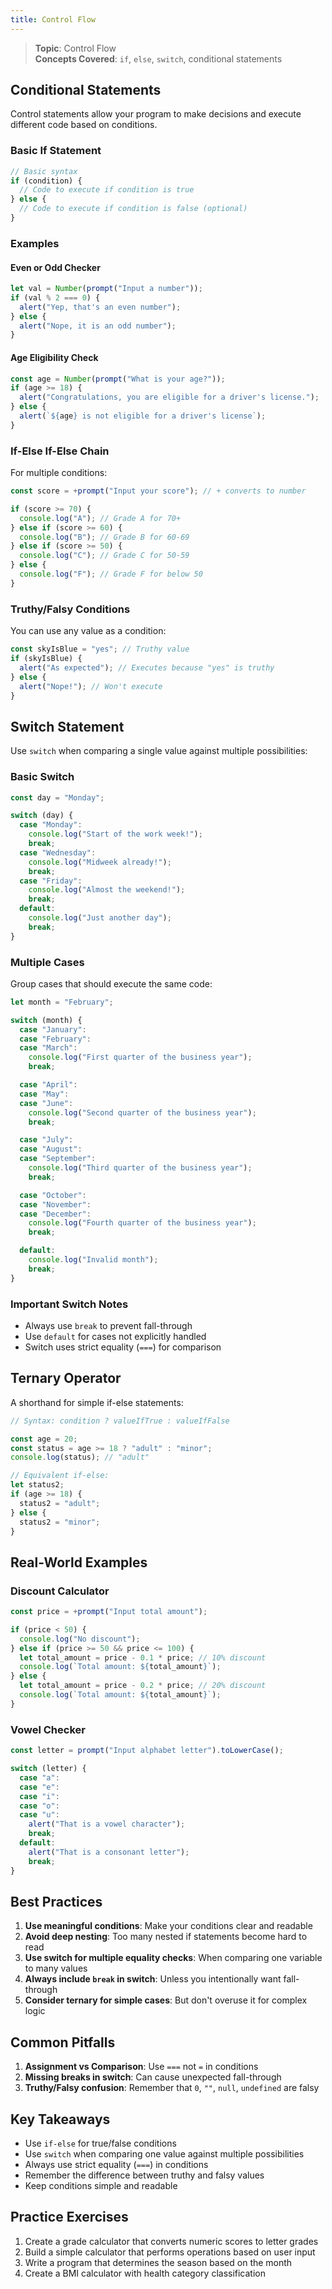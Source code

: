 ```yaml
---
title: Control Flow
---
```


> **Topic**: Control Flow  
> **Concepts Covered**: `if`, `else`, `switch`, conditional statements

## Conditional Statements

Control statements allow your program to make decisions and execute different code based on conditions.

### Basic If Statement

```javascript
// Basic syntax
if (condition) {
  // Code to execute if condition is true
} else {
  // Code to execute if condition is false (optional)
}
```

### Examples

#### Even or Odd Checker

```javascript
let val = Number(prompt("Input a number"));
if (val % 2 === 0) {
  alert("Yep, that's an even number");
} else {
  alert("Nope, it is an odd number");
}
```

#### Age Eligibility Check

```javascript
const age = Number(prompt("What is your age?"));
if (age >= 18) {
  alert("Congratulations, you are eligible for a driver's license.");
} else {
  alert(`${age} is not eligible for a driver's license`);
}
```

### If-Else If-Else Chain

For multiple conditions:

```javascript
const score = +prompt("Input your score"); // + converts to number

if (score >= 70) {
  console.log("A"); // Grade A for 70+
} else if (score >= 60) {
  console.log("B"); // Grade B for 60-69
} else if (score >= 50) {
  console.log("C"); // Grade C for 50-59
} else {
  console.log("F"); // Grade F for below 50
}
```

### Truthy/Falsy Conditions

You can use any value as a condition:

```javascript
const skyIsBlue = "yes"; // Truthy value
if (skyIsBlue) {
  alert("As expected"); // Executes because "yes" is truthy
} else {
  alert("Nope!"); // Won't execute
}
```

## Switch Statement

Use `switch` when comparing a single value against multiple possibilities:

### Basic Switch

```javascript
const day = "Monday";

switch (day) {
  case "Monday":
    console.log("Start of the work week!");
    break;
  case "Wednesday":
    console.log("Midweek already!");
    break;
  case "Friday":
    console.log("Almost the weekend!");
    break;
  default:
    console.log("Just another day");
    break;
}
```

### Multiple Cases

Group cases that should execute the same code:

```javascript
let month = "February";

switch (month) {
  case "January":
  case "February":
  case "March":
    console.log("First quarter of the business year");
    break;

  case "April":
  case "May":
  case "June":
    console.log("Second quarter of the business year");
    break;

  case "July":
  case "August":
  case "September":
    console.log("Third quarter of the business year");
    break;

  case "October":
  case "November":
  case "December":
    console.log("Fourth quarter of the business year");
    break;

  default:
    console.log("Invalid month");
    break;
}
```

### Important Switch Notes

- Always use `break` to prevent fall-through
- Use `default` for cases not explicitly handled
- Switch uses strict equality (`===`) for comparison

## Ternary Operator

A shorthand for simple if-else statements:

```javascript
// Syntax: condition ? valueIfTrue : valueIfFalse

const age = 20;
const status = age >= 18 ? "adult" : "minor";
console.log(status); // "adult"

// Equivalent if-else:
let status2;
if (age >= 18) {
  status2 = "adult";
} else {
  status2 = "minor";
}
```

## Real-World Examples

### Discount Calculator

```javascript
const price = +prompt("Input total amount");

if (price < 50) {
  console.log("No discount");
} else if (price >= 50 && price <= 100) {
  let total_amount = price - 0.1 * price; // 10% discount
  console.log(`Total amount: ${total_amount}`);
} else {
  let total_amount = price - 0.2 * price; // 20% discount
  console.log(`Total amount: ${total_amount}`);
}
```

### Vowel Checker

```javascript
const letter = prompt("Input alphabet letter").toLowerCase();

switch (letter) {
  case "a":
  case "e":
  case "i":
  case "o":
  case "u":
    alert("That is a vowel character");
    break;
  default:
    alert("That is a consonant letter");
    break;
}
```

## Best Practices

1. **Use meaningful conditions**: Make your conditions clear and readable
2. **Avoid deep nesting**: Too many nested if statements become hard to read
3. **Use switch for multiple equality checks**: When comparing one variable to many values
4. **Always include `break` in switch**: Unless you intentionally want fall-through
5. **Consider ternary for simple cases**: But don't overuse it for complex logic

## Common Pitfalls

1. **Assignment vs Comparison**: Use `===` not `=` in conditions
2. **Missing breaks in switch**: Can cause unexpected fall-through
3. **Truthy/Falsy confusion**: Remember that `0`, `""`, `null`, `undefined` are falsy

## Key Takeaways

- Use `if-else` for true/false conditions
- Use `switch` when comparing one value against multiple possibilities
- Always use strict equality (`===`) in conditions
- Remember the difference between truthy and falsy values
- Keep conditions simple and readable

## Practice Exercises

1. Create a grade calculator that converts numeric scores to letter grades
2. Build a simple calculator that performs operations based on user input
3. Write a program that determines the season based on the month
4. Create a BMI calculator with health category classification
